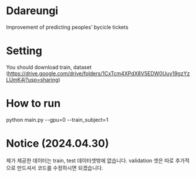 # Ddareungi
Improvement of predicting peoples’ bycicle tickets

# Setting
You should download train, dataset
(https://drive.google.com/drive/folders/1CxTcm4XPdX8V5EDW0Uuy19gzYzLUmK4j?usp=sharing)


# How to run

python main.py --gpu=0 --train_subject=1



# Notice (2024.04.30)
제가 제공한 데이터는 train, test 데이터셋밖에 없습니다.
validation 셋은 따로 추가적으로 만드셔서 코드를 수정하시면 되겠습니다.
